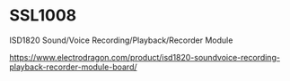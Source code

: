 
# SSL1008

ISD1820 Sound/Voice Recording/Playback/Recorder Module

https://www.electrodragon.com/product/isd1820-soundvoice-recording-playback-recorder-module-board/